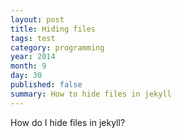 ```yaml
---
layout: post
title: Hiding files
tags: test
category: programming
year: 2014
month: 9
day: 30
published: false
summary: How to hide files in jekyll
---
```


How do I hide files in jekyll?

